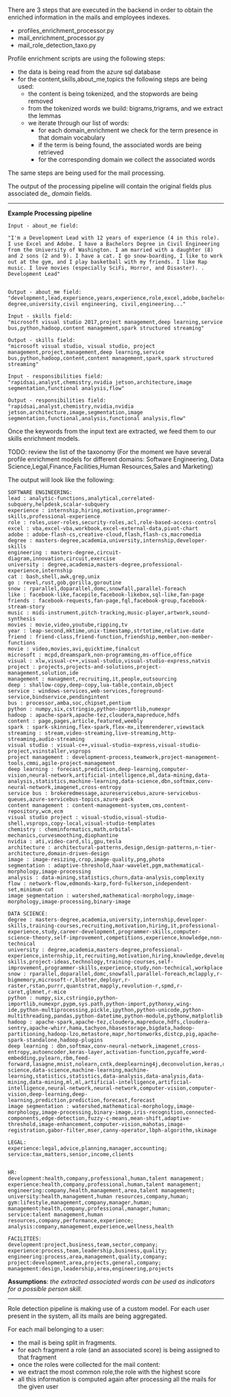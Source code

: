 There are 3 steps that are executed in the backend in order to obtain the enriched information in the mails and
employees indexes.

- profiles_enrichment_processor.py
- mail_enrichment_processor.py
- mail_role_detection_taxo.py

Profile enrichment scripts are using the following steps:

- the data is being read from the azure sql database
- for the content,skills,about_me,topics the following steps are being used:
    - the content is being tokenized, and the stopwords are being removed
    - from the tokenized words we build: bigrams,trigrams, and we extract the lemmas
    - we iterate through our list of words:
        - for each domain_enrichment we check for the term presence in that domain vocabulary
        - if the term is being found, the associated words are being retrieved
        - for the corresponding domain we collect the associated words

The same steps are being used for the mail processing.

The output of the processing pipeline will contain the original fields plus associated de_ _domain_ fields.



------------

**Example Processing pipeline**

```
Input - about_me field:

"I'm a Development Lead with 12 years of experience (4 in this role). I use Excel and Adobe. I have a Bachelors Degree in Civil Engineering from the University of Washington. I am married with a daughter (8) and 2 sons (2 and 9). I have a cat. I go snow-boarding, I like to work out at the gym, and I play basketball with my friends. I like Rap music. I love movies (especially SciFi, Horror, and Disaster). . Development Lead"


Output - about_me field:
"development,lead,experience,years,experience,role,excel,adobe,bachelor,degree,bachelor degree,university,civil engineering, civil,engineering..."

Input - skills field:
"microsoft visual studio 2017,project management,deep learning,service bus,python,hadoop,content management,spark structured streaming"

Output - skills field:
"microsoft visual studio, visual studio, project management,project,management,deep learning,service bus,python,hadoop,content,content management,spark,spark structured streaming"

Input - responsibilities field:
"rapidsai,analyst,chemistry,nvidia jetson,architecture,image segmentation,functional analysis,flow"

Output - responsibilities field:
"rapidsai,analyst,chemistry,nvidia,nvidia jetson,architecture,image,segmentation,image segmentation,functional,analysis,functional analysis,flow"
```

Once the keywords from the input text are extracted, we feed them to our skills enrichment models.

TODO: review the list of the taxonomy
(For the moment we have several profile enrichment models for different domains: Software Engineering, Data
Science,Legal,Finance,Facilities,Human Resources,Sales and Marketing)

The output will look like the following:

```
SOFTWARE ENGINEERING:
lead : analytic-functions,analytical,correlated-subquery,helpdesk,scalar-subquery
experience : internship,hiring,motivation,programmer-skills,professional-experience
role : roles,user-roles,security-roles,acl,role-based-access-control
excel : vba,excel-vba,workbook,excel-external-data,pivot-chart
adobe : adobe-flash-cs,creative-cloud,flash,flash-cs,macromedia
degree : masters-degree,academia,university,internship,developer-skills
engineering : masters-degree,circuit-diagram,innovation,circuit,exercise
university : degree,academia,masters-degree,professional-experience,internship
cat : bash,shell,awk,grep,unix
go : revel,rust,gob,gorilla,goroutine
snow : rparallel,doparallel,domc,snowfall,parallel-foreach
like : facebook-like,facepile,facebook-likebox,sql-like,fan-page
friends : facebook-requests,fan-page,fql,facebook-group,facebook-stream-story
music : midi-instrument,pitch-tracking,music-player,artwork,sound-synthesis
movies : movie,video,youtube,ripping,tv
year : leap-second,mktime,unix-timestamp,strtotime,relative-date
friend : friend-class,friend-function,friendship,member,non-member-functions
movie : video,movies,avi,quicktime,finalcut
microsoft : mcpd,dreamspark,non-programming,ms-office,office
visual : xlw,visual-c++,visual-studio,visual-studio-express,natvis
project : projects,projects-and-solutions,project-management,solution,ide
management : managment,recruiting,it,people,outsourcing
deep : shallow-copy,deep-copy,lua-table,contain,object
service : windows-services,web-services,foreground-service,bindservice,pendingintent
bus : processor,amba,soc,chipset,pentium
python : numpy,six,cstringio,python-importlib,numexpr
hadoop : apache-spark,apache-tez,cloudera,mapreduce,hdfs
content : page,pages,article,featured,weebly
spark : spark-skinning,flex-spark,flex-mx,itemrenderer,viewstack
streaming : stream,video-streaming,live-streaming,http-streaming,audio-streaming
visual studio : visual-c++,visual-studio-express,visual-studio-project,vsinstaller,vsprops
project management : development-process,teamwork,project-management-tools,cmmi,agile-project-management
deep learning : forecast,prediction,deep-learning,computer-vision,neural-network,artificial-intelligence,ml,data-mining,data-analysis,statistics,machine-learning,data-science,dbn,softmax,conv-neural-network,imagenet,cross-entropy
service bus : brokeredmessage,azureservicebus,azure-servicebus-queues,azure-servicebus-topics,azure-pack
content management : content-management-system,cms,content-repository,wcm,ecm
visual studio project : visual-studio,visual-studio-shell,vsprops,copy-local,visual-studio-templates
chemistry : cheminformatics,math,orbital-mechanics,curvesmoothing,diophantine
nvidia : ati,video-card,sli,gpu,tesla
architecture : architectural-patterns,design,design-patterns,n-tier-architecture,domain-driven-design
image : image-resizing,crop,image-quality,png,photo
segmentation : adaptive-threshold,haar-wavelet,pgm,mathematical-morphology,image-processing
analysis : data-mining,statistics,churn,data-analysis,complexity
flow : network-flow,edmonds-karp,ford-fulkerson,independent-set,minimum-cut
image segmentation : watershed,mathematical-morphology,image-morphology,image-processing,binary-image

DATA SCIENCE:
degree : masters-degree,academia,university,internship,developer-skills,training-courses,recruiting,motivation,hiring,it,professional-experience,study,career-development,programmer-skills,computer-science-theory,self-improvement,competitions,experience,knowledge,non-technical
university : degree,academia,masters-degree,professional-experience,internship,it,recruiting,motivation,hiring,knowledge,developer-skills,project-ideas,technology,training-courses,self-improvement,programmer-skills,experience,study,non-technical,workplace
snow : rparallel,doparallel,domc,snowfall,parallel-foreach,mclapply,r-bigmemory,microsoft-r,blotter,deployr,r-raster,rstan,purrr,quantstrat,mapply,revolution-r,spmd,r-caret,glmnet,r-mice
python : numpy,six,cstringio,python-importlib,numexpr,pypm,sys.path,python-import,pythonxy,wing-ide,python-multiprocessing,pickle,ipython,python-unicode,python-multithreading,pandas,python-datetime,python-module,pythonw,matplotlib
hadoop : apache-spark,apache-tez,cloudera,mapreduce,hdfs,cloudera-sentry,apache-whirr,hama,tachyon,hbasestorage,bigdata,hadoop-partitioning,hadoop-lzo,metastore,mapr,hortonworks,distcp,pig,apache-spark-standalone,hadoop-plugins
deep learning : dbn,softmax,conv-neural-network,imagenet,cross-entropy,autoencoder,keras-layer,activation-function,pycaffe,word-embedding,pylearn,rbm,feed-forward,lasagne,mnist,nolearn,cntk,deeplearning4j,deconvolution,keras,data-science,data-science,machine-learning,machine-learning,statistics,statistics,data-analysis,data-analysis,data-mining,data-mining,ml,ml,artificial-intelligence,artificial-intelligence,neural-network,neural-network,computer-vision,computer-vision,deep-learning,deep-learning,prediction,prediction,forecast,forecast
image segmentation : watershed,mathematical-morphology,image-morphology,image-processing,binary-image,iris-recognition,connected-components,edge-detection,fuzzy-c-means,mean-shift,adaptive-threshold,image-enhancement,computer-vision,mahotas,image-registration,gabor-filter,mser,canny-operator,lbph-algorithm,skimage

LEGAL:
experience:legal,advice,planning,manager,accounting;
service:tax,matters,senior,income,clients


HR:
development:health,company,professional,human,talent management;
experience:health,company,professional,human,talent management;
engineering:company,health,management,area,talent management;
university:health,management,human resources,company,human;
gym:lifestyle,management,company,manager,human;
management:health,company,professional,manager,human;
service:talent management,human resources,company,performance,experience;
analysis:company,management,experience,wellness,health

FACILITIES:
development:project,business,team,sector,company;
experience:process,team,leadership,business,quality;
engineering:process,area,management,quality,company;
project:development,area,projects,general,company;
management:design,leadership,area,engineering,projects
```

**Assumptions**: *the extracted associated words can be used as indicators for a possible person skill.*


------------

Role detection pipeline is making use of a custom model. For each user present in the system, all its mails are being
aggregated.

For each mail belonging to a user:

- the mail is being split in fragments.
- for each fragment a role (and an associated score) is being assigned to that fragment
- once the roles were collected for the mail content:
- we extract the most common role,the role with the highest score
- all this information is computed again after processing all the mails for the given user
    

